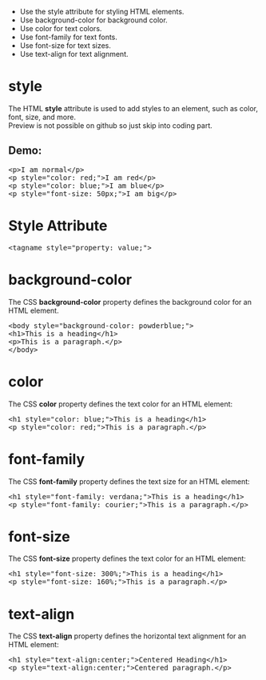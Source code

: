 <ul>
  <li>Use the style attribute for styling HTML elements.</li>
  <li>Use background-color for background color.</li>
  <li>Use color for text colors.</li>
  <li>Use font-family for text fonts.</li>
  <li>Use font-size for text sizes.</li>
  <li>Use text-align for text alignment.</li>
</ul>
<h1>style</h1>
The HTML <b>style</b> attribute is used to add styles to an element, such as color, font, size, and more.
<br>
Preview is not possible on github so just skip into coding part.
<h2>Demo:</h2>
<pre>
&lt;p&gt;I am normal&lt;/p&gt;
&lt;p style="color: red;"&gt;I am red&lt;/p&gt;
&lt;p style="color: blue;"&gt;I am blue&lt;/p&gt;
&lt;p style="font-size: 50px;"&gt;I am big&lt;/p&gt;
</pre>
<h1>Style Attribute</h1>
<pre>&lt;tagname style="property: value;"&gt;</pre>
<h1>background-color</h1>
The CSS <b>background-color</b> property defines the background color for an HTML element.
<pre>
&lt;body style="background-color: powderblue;"&gt;
&lt;h1&gt;This is a heading&lt;/h1&gt;
&lt;p&gt;This is a paragraph.&lt;/p&gt;
&lt;/body&gt;
</pre>
<h1>color</h1>
The CSS <b>color</b> property defines the text color for an HTML element:
<pre>
&lt;h1 style="color: blue;"&gt;This is a heading&lt;/h1&gt;
&lt;p style="color: red;"&gt;This is a paragraph.&lt;/p&gt;
</pre>
<h1>font-family</h1>
The CSS <b>font-family</b> property defines the text size for an HTML element:
<pre>
&lt;h1 style="font-family: verdana;"&gt;This is a heading&lt;/h1&gt;
&lt;p style="font-family: courier;"&gt;This is a paragraph.&lt;/p&gt;
</pre>
<h1>font-size</h1>
The CSS <b>font-size</b> property defines the text color for an HTML element:
<pre>
&lt;h1 style="font-size: 300%;"&gt;This is a heading&lt;/h1&gt;
&lt;p style="font-size: 160%;"&gt;This is a paragraph.&lt;/p&gt;
</pre>
<h1>text-align</h1>
The CSS <b>text-align</b> property defines the horizontal text alignment for an HTML element:
<pre>
&lt;h1 style="text-align:center;"&gt;Centered Heading&lt;/h1&gt;
&lt;p style="text-align:center;"&gt;Centered paragraph.&lt;/p&gt;
</pre>
